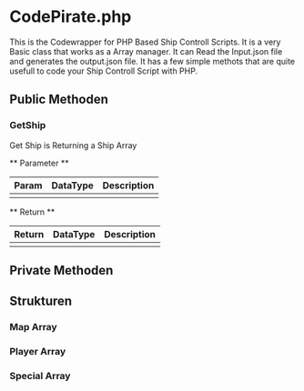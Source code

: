 # CodePirate.php #
This is the Codewrapper for PHP Based Ship Controll Scripts. It is a very Basic class that works as a Array manager. It can Read the Input.json file and generates the output.json file. It has a few simple methots that are quite usefull to code your Ship Controll Script with PHP.

## Public Methoden ##
### GetShip ###
Get Ship is Returning a Ship Array

** Parameter **

| Param  | DataType | Description |
|--------|----------|-------------|
|        |          |             |

** Return **

| Return | DataType | Description |
|--------|----------|-------------|
|        |          |             |

## Private Methoden ##

## Strukturen ##
### Map Array  ###
### Player Array ###
### Special Array ###
